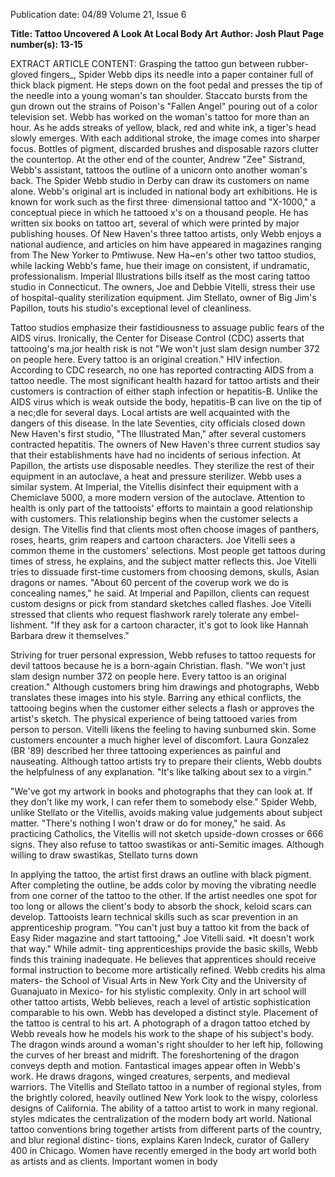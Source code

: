 Publication date: 04/89
Volume 21, Issue 6

**Title: Tattoo Uncovered A Look At Local Body Art**
**Author: Josh Plaut**
**Page number(s): 13-15**

EXTRACT ARTICLE CONTENT:
Grasping the tattoo gun between 
rubber-gloved fingers_, Spider Webb 
dips its needle into a paper container 
full of thick black pigment. He steps 
down on the foot pedal and presses the 
tip of the needle into a young woman's 
tan shoulder. Staccato bursts from the 
gun drown out the strains of Poison's 
"Fallen Angel" pouring out of a color 
television set. Webb has worked on the 
woman's tattoo for more than an hour. 
As he adds streaks of yellow, black, red 
and white ink, a tiger's head slowly 
emerges. With each additional stroke, 
the image comes into sharper focus. 
Bottles of pigment, discarded brushes 
and disposable 
razors clutter the 
countertop. At the other end of the 
counter, Andrew "Zee" Sistrand, 
Webb's assistant, tattoos the outline of 
a unicorn onto another woman's back. 
The Spider Webb studio in Derby 
can draw its customers on name alone. 
Webb's original art is included in 
national body art exhibitions. He is 
known for work such as the first three· 
dimensional tattoo and "X-1000," a 
conceptual piece in which he tattooed 
x's on a thousand people. He has 
written six books on tattoo art, several 
of which were printed by major 
publishing houses. Of New Haven's 
three tattoo artists, only Webb enjoys a 
national audience, and articles on 
him have appeared in magazines 
ranging from 
The New 
Yorker to 
Pmtiwuse. 
New 
Ha~en's other two tattoo 
studios, while lacking Webb's fame, 
hue their image on consistent, if 
undramatic, professionalism. Imperial 
Illustrations bills itself as the most 
caring tattoo studio in Connecticut. 
The owners, Joe and Debbie Vitelli, 
stress their use of hospital-quality 
sterilization equipment. Jim Stellato, 
owner of Big Jim's Papillon, touts his 
studio's exceptional level of cleanliness. 


Tattoo studios emphasize their 
fastidiousness to assuage public fears of 
the AIDS virus. Ironically, the Center 
for Disease Control (CDC) asserts that 
tattooing's ma,jor health risk is not 
"We won't just slam 
design number 372 on 
people here. Every 
tattoo is an original 
creation." 
HIV infection. According to CDC 
research, 
no 
one has 
reported 
contracting AIDS from a tattoo needle. 
The most significant health hazard for 
tattoo artists and their customers is 
contraction of either staph infection or 
hepatitis-B. Unlike the AIDS virus 
which is weak outside the body, 
hepatitis-B can live on the tip of a 
nec;dle for several days. Local artists 
are well acquainted with the dangers of 
this disease. In the late Seventies, city 
officials closed down New Haven's first 
studio, "The Illustrated Man," after 
several customers contracted hepatitis. 
The owners of New Haven's three 
current studios 
say 
that their 
establishments have had no incidents 
of serious infection. At Papillon, the 
artists use disposable needles. They 
sterilize the rest of their equipment in 
an autoclave, a heat and pressure 
sterilizer. Webb uses a similar system. 
At Imperial, the Vitellis disinfect their 
equipment with a Chemiclave 5000, a 
more modern version of the autoclave. 
Attention to health is only part of the 
tattooists' efforts to maintain a good 
relationship with customers. This 
relationship begins when the customer 
selects a design. The Vitellis find that 
clients most often choose images of 
panthers, roses, hearts, grim reapers 
and cartoon characters. Joe Vitelli sees 
a common theme in the customers' 
selections. Most people get tattoos 
during times of stress, he explains, 
and the subject matter reflects this. 
Joe Vitelli tries to dissuade first-time 
customers from 
choosing demons, 
skulls, 
Asian 
dragons or names. 
"About 60 percent of the coverup work 
we do is concealing names," he said. At 
Imperial and Papillon, clients can 
request custom designs or pick from 
standard sketches called flashes. Joe 
Vitelli stressed that clients who request 
flashwork rarely tolerate any embel-
lishment. "If they ask for a cartoon 
character, it's got to look like Hannah 
Barbara drew it themselves." 


Striving for 
truer personal 
expression, Webb refuses to tattoo 
requests for devil tattoos because he is a 
born-again Christian. 
flash. "We won't just slam design 
number 372 on people here. Every 
tattoo 
is an original creation." 
Although customers bring him 
drawings and photographs, Webb 
translates these images into his style. 
Barring any ethical conflicts, the 
tattooing begins when the customer 
either selects a flash or approves the 
artist's sketch. The physical experience 
of being tattooed varies from person to 
person. Vitelli likens the feeling to 
having sunburned skin. 
Some 
customers encounter a much higher 
level of discomfort. Laura Gonzalez 
(BR '89) described her three tattooing 
experiences as painful and nauseating. 
Although tattoo artists try to prepare 
their clients, 
Webb doubts the 
helpfulness of any explanation. "It's 
like talking about sex to a virgin." 

"We've got my artwork in books and 
photographs that they can look at. If 
they don't like my work, I can refer 
them to somebody else." 
Spider Webb, unlike Stellato or the 
Vitellis, 
avoids making value 
judgements about 
subject 
matter. 
"There's nothing I won't draw or do for 
money," 
he 
said. 
As 
practicing 
Catholics, the Vitellis will not sketch 
upside-down crosses or 666 signs. 
They also refuse to tattoo swastikas or 
anti-Semitic images. Although willing 
to draw swastikas, Stellato turns down


In applying the tattoo, the artist first 
draws an outline with black pigment. 
After completing the outline, be adds 
color by moving the vibrating needle from one corner of the tattoo to the 
other. If the artist needles one spot for too long or allows the client's body to absorb the shock, keloid scars can 
develop. 
Tattooists learn technical skills such 
as scar prevention in an apprenticeship 
program. "You can't just buy a tattoo kit 
from the back of Easy Rider magazine 
and start tattooing," Joe Vitelli said. •It 
doesn't work that way." While admit-
ting apprenticeships provide the basic 
skills, 
Webb finds this training 
inadequate. 
He believes that 
apprentices should receive formal 
instruction to become more artistically 
refined. 
Webb credits his alma 
maters- the School of Visual Arts in 
New York City and the University of 
Guanajuato in Mexico- for his 
stylistic complexity. Only in art school 
will other tattoo artists, Webb believes, 
reach a level of artistic sophistication 
comparable to his own. 
Webb has developed a distinct style. 
Placement of the tattoo is central to his 
art. A photograph of a dragon tattoo 
etched by Webb reveals how he models 
his work to the shape of his subject's 
body. The dragon winds around a 
woman's right shoulder to her left hip, 
following the curves of her breast and 
midrift. The foreshortening of the 
dragon conveys depth and motion. 
Fantastical images appear often in 
Webb's work. He draws dragons, 
winged creatures, 
serpents, 
and 
medieval warriors. 
The Vitellis and Stellato tattoo in a 
number of regional styles, from the 
brightly colored, heavily outlined New 
York look to the wispy, colorless 
designs of California. The ability of a 
tattoo artist to work in many regional. 
styles mdicates the centralization of the 
modern body art world. National 
tattoo conventions bring together 
artists from different parts of the 
country, and blur regional distinc-
tions, explains Karen lndeck, curator 
of Gallery 400 in Chicago. 
Women have recently emerged in 
the body art world both as artists and 
as clients. Important women in body